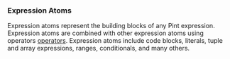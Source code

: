 ### Expression Atoms

Expression atoms represent the building blocks of any Pint expression. Expression atoms are combined with other expression atoms using operators [operators](operators.md). Expression atoms include code blocks, literals, tuple and array expressions, ranges, conditionals, and many others.
